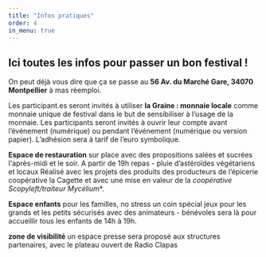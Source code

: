 ```yaml
---
title: "Infos pratiques"
order: 4
in_menu: true
---
```

## Ici toutes les infos pour passer un bon festival !

On peut déjà vous dire que ça se passe au **56 Av. du Marché Gare, 34070 Montpellier** à mas réemploi.

Les participant.es seront invités à utiliser **la Graine : monnaie locale** comme monnaie unique de festival dans le but de sensibiliser à l’usage de la monnaie. Les participants seront invités à ouvrir leur compte avant l’événement (numérique) ou pendant l’événement (numérique ou version papier). L’adhésion sera à tarif de l’euro symbolique.
 
**Espace de restauration** sur place avec des propositions salées et sucrées l'après-midi et le soir. A partir de 19h repas - pluie d’astéroïdes végétariens et locaux Réalisé avec les projets des produits des producteurs de l’épicerie coopérative la Cagette et avec une mise en valeur de la *coopérative Scopyleft/traiteur Mycélium**. 

**Espace enfants** pour les familles, no stress un coin spécial jeux pour les grands et les petits sécurisés avec des animateurs - bénévoles sera là pour accueillir tous les enfants de 14h à 19h. 

**zone de visibilité** un espace presse sera proposé aux structures partenaires, avec le plateau ouvert de Radio Clapas 